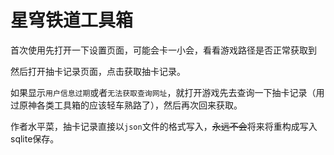 # 星穹铁道工具箱

首次使用先打开一下设置页面，可能会卡一小会，看看游戏路径是否正常获取到

然后打开抽卡记录页面，点击获取抽卡记录。

如果显示`用户信息过期`或者`无法获取查询网址`，就打开游戏先去查询一下抽卡记录（用过原神各类工具箱的应该轻车熟路了），然后再次回来获取。

作者水平菜，抽卡记录直接以`json`文件的格式写入，~~永远不会~~将来将重构成写入sqlite保存。


